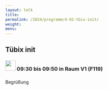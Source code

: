 ```yaml
---
layout: talk
title:
permalink: /2024/programm/4-92-tbix-init/
weight:
menu:
---
```

## Tübix init

### <img height = "32" src="../../../images/talk.svg"> 09:30 bis 09:50 in Raum V1 (F119)

### 

Begrüßung

